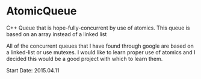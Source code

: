 # AtomicQueue
C++ Queue that is hope-fully-concurrent by use of atomics. This queue is based on an array instead of a linked list

All of the concurrent queues that I have found through google are based on a linked-list or use mutexes.
I would like to learn proper use of atomics and I decided this would be a good project with which to learn them.

Start Date: 2015.04.11

